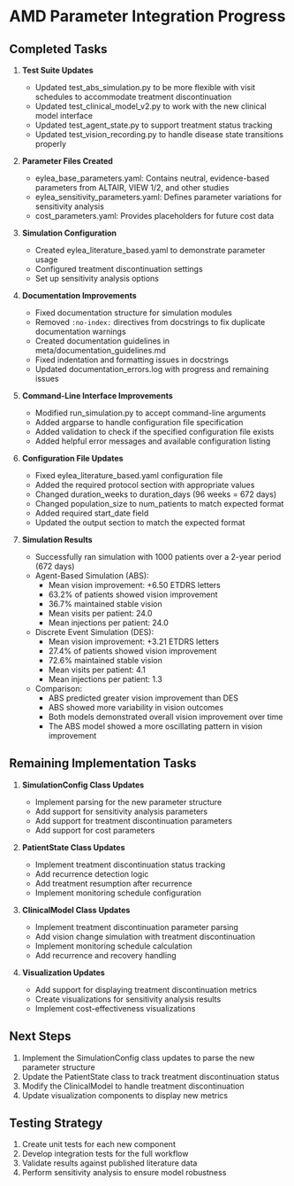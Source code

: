 # AMD Parameter Integration Progress

## Completed Tasks

1. **Test Suite Updates**
   - Updated test_abs_simulation.py to be more flexible with visit schedules to accommodate treatment discontinuation
   - Updated test_clinical_model_v2.py to work with the new clinical model interface
   - Updated test_agent_state.py to support treatment status tracking
   - Updated test_vision_recording.py to handle disease state transitions properly

2. **Parameter Files Created**
   - eylea_base_parameters.yaml: Contains neutral, evidence-based parameters from ALTAIR, VIEW 1/2, and other studies
   - eylea_sensitivity_parameters.yaml: Defines parameter variations for sensitivity analysis
   - cost_parameters.yaml: Provides placeholders for future cost data

3. **Simulation Configuration**
   - Created eylea_literature_based.yaml to demonstrate parameter usage
   - Configured treatment discontinuation settings
   - Set up sensitivity analysis options

4. **Documentation Improvements**
   - Fixed documentation structure for simulation modules
   - Removed `:no-index:` directives from docstrings to fix duplicate documentation warnings
   - Created documentation guidelines in meta/documentation_guidelines.md
   - Fixed indentation and formatting issues in docstrings
   - Updated documentation_errors.log with progress and remaining issues

5. **Command-Line Interface Improvements**
   - Modified run_simulation.py to accept command-line arguments
   - Added argparse to handle configuration file specification
   - Added validation to check if the specified configuration file exists
   - Added helpful error messages and available configuration listing

6. **Configuration File Updates**
   - Fixed eylea_literature_based.yaml configuration file
   - Added the required protocol section with appropriate values
   - Changed duration_weeks to duration_days (96 weeks = 672 days)
   - Changed population_size to num_patients to match expected format
   - Added required start_date field
   - Updated the output section to match the expected format

7. **Simulation Results**
   - Successfully ran simulation with 1000 patients over a 2-year period (672 days)
   - Agent-Based Simulation (ABS):
     - Mean vision improvement: +6.50 ETDRS letters
     - 63.2% of patients showed vision improvement
     - 36.7% maintained stable vision
     - Mean visits per patient: 24.0
     - Mean injections per patient: 24.0
   - Discrete Event Simulation (DES):
     - Mean vision improvement: +3.21 ETDRS letters
     - 27.4% of patients showed vision improvement
     - 72.6% maintained stable vision
     - Mean visits per patient: 4.1
     - Mean injections per patient: 1.3
   - Comparison:
     - ABS predicted greater vision improvement than DES
     - ABS showed more variability in vision outcomes
     - Both models demonstrated overall vision improvement over time
     - The ABS model showed a more oscillating pattern in vision improvement

## Remaining Implementation Tasks

1. **SimulationConfig Class Updates**
   - Implement parsing for the new parameter structure
   - Add support for sensitivity analysis parameters
   - Add support for treatment discontinuation parameters
   - Add support for cost parameters

2. **PatientState Class Updates**
   - Implement treatment discontinuation status tracking
   - Add recurrence detection logic
   - Add treatment resumption after recurrence
   - Implement monitoring schedule configuration

3. **ClinicalModel Class Updates**
   - Implement treatment discontinuation parameter parsing
   - Add vision change simulation with treatment discontinuation
   - Implement monitoring schedule calculation
   - Add recurrence and recovery handling

4. **Visualization Updates**
   - Add support for displaying treatment discontinuation metrics
   - Create visualizations for sensitivity analysis results
   - Implement cost-effectiveness visualizations

## Next Steps

1. Implement the SimulationConfig class updates to parse the new parameter structure
2. Update the PatientState class to track treatment discontinuation status
3. Modify the ClinicalModel to handle treatment discontinuation
4. Update visualization components to display new metrics

## Testing Strategy

1. Create unit tests for each new component
2. Develop integration tests for the full workflow
3. Validate results against published literature data
4. Perform sensitivity analysis to ensure model robustness
